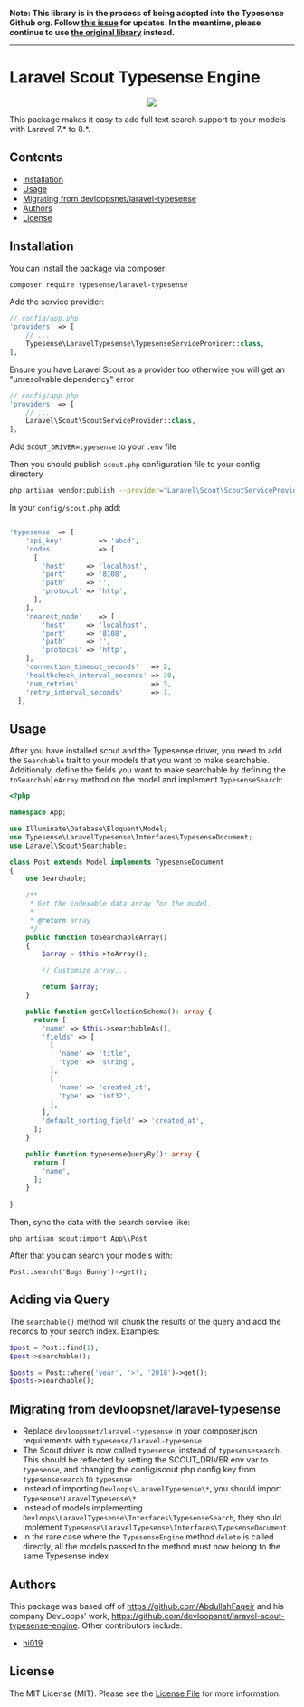 **Note: This library is in the process of being adopted into the Typesense Github org. Follow [this issue](https://github.com/typesense/laravel-scout-typesense-engine/issues/1) for updates. In the meantime, please continue to use [the original library](https://github.com/devloopsnet/laravel-scout-typesense-engine) instead.**

---

<!--

[![Latest Version on Packagist](https://img.shields.io/packagist/v/typesense/laravel-typesense.svg?style=for-the-badge)](https://packagist.org/packages/typesense/laravel-typesense)

[![PHP from Packagist](https://img.shields.io/packagist/php-v/typesense/laravel-typesense?style=flat-square)](https://packagist.org/packages/typesense/laravel-typesense) [![Total Downloads](https://img.shields.io/packagist/dt/typesense/laravel-typesense.svg?style=flat-square)](https://packagist.org/packages/typesense/laravel-typesense)

-->

# Laravel Scout Typesense Engine
<p align="center">
    <img src="https://banners.beyondco.de/typesense%2Flaravel-typesense.png?theme=dark&packageManager=composer+require&packageName=typesense%2Flaravel-typesense&pattern=architect&style=style_1&description=Easy+Typesense+support+for+Laravel+Scout&md=1&showWatermark=0&fontSize=100px&images=https%3A%2F%2Flaravel.com%2Fimg%2Flogomark.min.svg">
</p>

This package makes it easy to add full text search support to your models with Laravel 7.\* to 8.\*. 

## Contents

- [Installation](#installation)
- [Usage](#usage)
- [Migrating from devloopsnet/laravel-typesense](#migrating-from-devloopsnetlaravel-typesense)
- [Authors](#authors)
- [License](#license)


## Installation

You can install the package via composer:

``` bash
composer require typesense/laravel-typesense
```

Add the service provider:

```php
// config/app.php
'providers' => [
    // ...
    Typesense\LaravelTypesense\TypesenseServiceProvider::class,
],
```

Ensure you have Laravel Scout as a provider too otherwise you will get an "unresolvable dependency" error

```php
// config/app.php
'providers' => [
    // ...
    Laravel\Scout\ScoutServiceProvider::class,
],
```

Add  `SCOUT_DRIVER=typesense` to your `.env` file

Then you should publish `scout.php` configuration file to your config directory

```bash
php artisan vendor:publish --provider="Laravel\Scout\ScoutServiceProvider"
```

In your `config/scout.php` add:

```php

'typesense' => [
    'api_key'         => 'abcd',
    'nodes'           => [
      [
        'host'     => 'localhost',
        'port'     => '8108',
        'path'     => '',
        'protocol' => 'http',
      ],
    ],
    'nearest_node'    => [
        'host'     => 'localhost',
        'port'     => '8108',
        'path'     => '',
        'protocol' => 'http',
    ],
    'connection_timeout_seconds'   => 2,
    'healthcheck_interval_seconds' => 30,    
    'num_retries'                  => 3,
    'retry_interval_seconds'       => 1,
  ],
```

## Usage

After you have installed scout and the Typesense driver, you need to add the
`Searchable` trait to your models that you want to make searchable. Additionaly,
define the fields you want to make searchable by defining the `toSearchableArray` method on the model and implement `TypesenseSearch`:

```php
<?php

namespace App;

use Illuminate\Database\Eloquent\Model;
use Typesense\LaravelTypesense\Interfaces\TypesenseDocument;
use Laravel\Scout\Searchable;

class Post extends Model implements TypesenseDocument
{
    use Searchable;

    /**
     * Get the indexable data array for the model.
     *
     * @return array
     */
    public function toSearchableArray()
    {
        $array = $this->toArray();

        // Customize array...

        return $array;
    }

    public function getCollectionSchema(): array {
      return [
        'name' => $this->searchableAs(),
        'fields' => [
          [
            'name' => 'title',
            'type' => 'string',
          ],
          [
            'name' => 'created_at',
            'type' => 'int32',
          ],
        ],
        'default_sorting_field' => 'created_at',
      ];
    }

    public function typesenseQueryBy(): array {
      return [
        'name',
      ];
    }
    
}
```

Then, sync the data with the search service like:

`php artisan scout:import App\\Post`

After that you can search your models with:

`Post::search('Bugs Bunny')->get();`

## Adding via Query
The `searchable()` method will chunk the results of the query and add the records to your search index. Examples:

```php
$post = Post::find(1);
$post->searchable();

$posts = Post::where('year', '>', '2018')->get();
$posts->searchable();
```

## Migrating from devloopsnet/laravel-typesense
- Replace `devloopsnet/laravel-typesense` in your composer.json requirements with `typesense/laravel-typesense`
- The Scout driver is now called `typesense`, instead of `typesensesearch`. This should be reflected by setting the SCOUT_DRIVER env var to `typesense`,
  and changing the config/scout.php config key from `typesensesearch` to `typesense`
- Instead of importing `Devloops\LaravelTypesense\*`, you should import `Typesense\LaravelTypesense\*`
- Instead of models implementing `Devloops\LaravelTypesense\Interfaces\TypesenseSearch`, they should implement `Typesense\LaravelTypesense\Interfaces\TypesenseDocument`
- In the rare case where the `TypesenseEngine` method `delete` is called directly, all the models passed to the method must now belong to the same Typesense index

## Authors
This package was based off of https://github.com/AbdullahFaqeir and his company DevLoops' work, https://github.com/devloopsnet/laravel-scout-typesense-engine. Other contributors include:

- [hi019](https://github.com/hi019)

## License

The MIT License (MIT). Please see the [License File](LICENSE.md) for more information.
